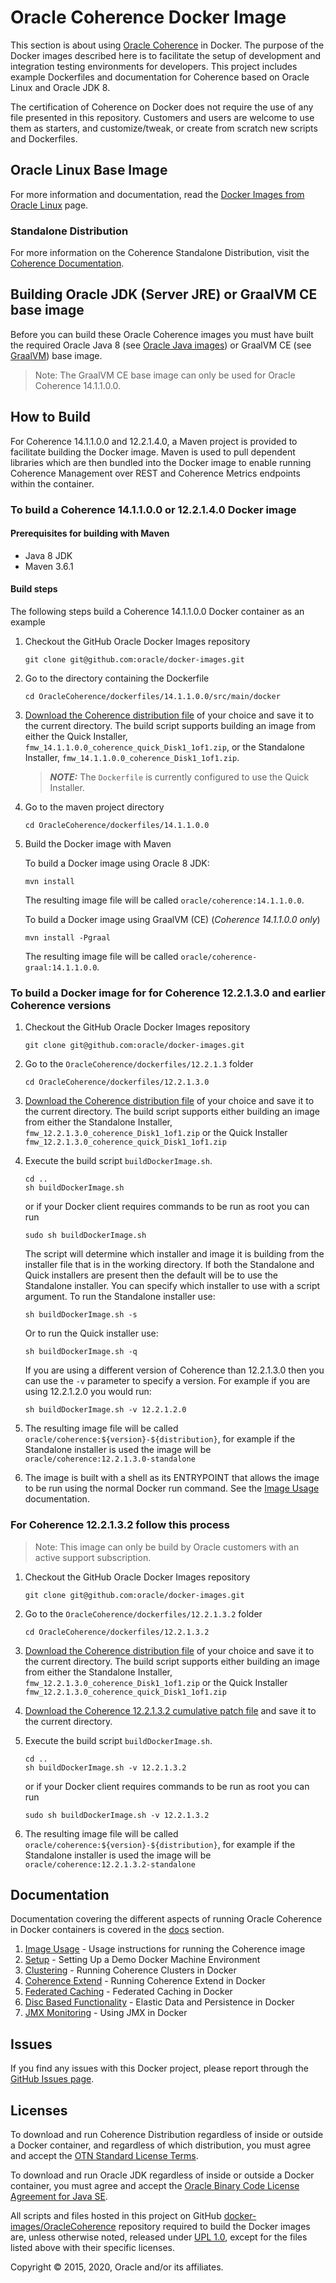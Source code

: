 <!--
    Copyright (c) 2015, 2020, Oracle and/or its affiliates.
    Licensed under the Universal Permissive License v 1.0 as shown at
    https://oss.oracle.com/licenses/upl.
-->
Oracle Coherence Docker Image
===============
This section is about using [Oracle Coherence](https://www.oracle.com/technetwork/middleware/coherence/overview/index.html)
in Docker. The purpose of the Docker images described here is to facilitate the setup of development
and integration testing environments for developers. This project includes example Dockerfiles and
documentation for Coherence based on Oracle Linux and Oracle JDK 8.

The certification of Coherence on Docker does not require the use of any file presented in this
repository. Customers and users are welcome to use them as starters, and customize/tweak, or create
from scratch new scripts and Dockerfiles.

## Oracle Linux Base Image
For more information and documentation, read the [Docker Images from Oracle Linux](https://registry.hub.docker.com/_/oraclelinux/) page.

### Standalone Distribution
For more information on the Coherence Standalone Distribution, visit the
[Coherence Documentation](https://docs.oracle.com/en/middleware/standalone/coherence/index.html).

## Building Oracle JDK (Server JRE) or GraalVM CE base image

Before you can build these Oracle Coherence images you must have built the required Oracle
Java 8 (see [Oracle Java images](../OracleJava/)) or GraalVM CE (see [GraalVM](../GraalVM/CE/))
base image.

>Note: The GraalVM CE base image can only be used for Oracle Coherence 14.1.1.0.0.

## How to Build

For Coherence 14.1.1.0.0 and 12.2.1.4.0, a Maven project is provided to facilitate building
the Docker image.  Maven is used to pull dependent libraries which are then bundled into the
Docker image to enable running Coherence Management over REST and Coherence Metrics endpoints 
within the container.

### To build a Coherence 14.1.1.0.0 or 12.2.1.4.0 Docker image

#### Prerequisites for building with Maven

* Java 8 JDK
* Maven 3.6.1

#### Build steps

The following steps build a Coherence 14.1.1.0.0 Docker container as an example

1. Checkout the GitHub Oracle Docker Images repository

    ```shell
    git clone git@github.com:oracle/docker-images.git
    ````
   	
1. Go to the directory containing the Dockerfile

    ```shell
    cd OracleCoherence/dockerfiles/14.1.1.0.0/src/main/docker
    ```

1. [Download the Coherence distribution file](https://www.oracle.com/middleware/technologies/coherence-downloads.html)
   of your choice and save it to the current directory. The build script supports
   building an image from either the Quick Installer, `fmw_14.1.1.0.0_coherence_quick_Disk1_1of1.zip`,
   or the Standalone Installer, `fmw_14.1.1.0.0_coherence_Disk1_1of1.zip`.

    > **_NOTE:_** The `Dockerfile` is currently configured to use the Quick Installer.

1. Go to the maven project directory

    ```shell
    cd OracleCoherence/dockerfiles/14.1.1.0.0
    ```
    
1. Build the Docker image with Maven

    To build a Docker image using Oracle 8 JDK:

    ```shell
    mvn install
    ```

    The resulting image file will be called `oracle/coherence:14.1.1.0.0`.

    To build a Docker image using GraalVM (CE) (*Coherence 14.1.1.0.0 only*)

    ```shell
    mvn install -Pgraal
    ```
   
   The resulting image file will be called `oracle/coherence-graal:14.1.1.0.0`.

### To build a Docker image for for Coherence 12.2.1.3.0 and earlier Coherence versions

1. Checkout the GitHub Oracle Docker Images repository

    ```shell
    git clone git@github.com:oracle/docker-images.git
    ````

2. Go to the `OracleCoherence/dockerfiles/12.2.1.3` folder

    ```shell
    cd OracleCoherence/dockerfiles/12.2.1.3.0
    ```

3. [Download the Coherence distribution file](https://www.oracle.com/middleware/technologies/coherence-downloads.html)
   of your choice and save it to the current directory. The build script supports
   either building an image from either the Standalone Installer,
   `fmw_12.2.1.3.0_coherence_Disk1_1of1.zip` or the Quick Installer
   `fmw_12.2.1.3.0_coherence_quick_Disk1_1of1.zip`

4. Execute the build script `buildDockerImage.sh`.

    ```shell
    cd ..
    sh buildDockerImage.sh
    ```

    or if your Docker client requires commands to be run as root you can run

    ```shell
    sudo sh buildDockerImage.sh
    ```

    The script will determine which installer and image it is building from the installer
    file that is in the working directory. If both the Standalone and Quick installers are
    present then the default will be to use the Standalone installer. You can specify which
    installer to use with a script argument. To run the Standalone installer use:

    ```shell
    sh buildDockerImage.sh -s
    ```

    Or to run the Quick installer use:

    ```shell
    sh buildDockerImage.sh -q
    ```

    If you are using a different version of Coherence than 12.2.1.3.0 then you can use the `-v`
    parameter to specify a version. For example if you are using 12.2.1.2.0 you would run:

    ```shell
    sh buildDockerImage.sh -v 12.2.1.2.0
    ```

5. The resulting image file will be called `oracle/coherence:${version}-${distribution}`, for example
   if the Standalone installer is used the image will be `oracle/coherence:12.2.1.3.0-standalone`

6. The image is built with a shell as its ENTRYPOINT that allows the image to be run using
   the normal Docker run command. See the [Image Usage](00.imageusage) documentation.

### For Coherence 12.2.1.3.2 follow this process

> Note: This image can only be build by Oracle customers with an active support subscription.

1. Checkout the GitHub Oracle Docker Images repository

    ```shell
    git clone git@github.com:oracle/docker-images.git
    ```

2. Go to the `OracleCoherence/dockerfiles/12.2.1.3.2` folder

    ```shell
    cd OracleCoherence/dockerfiles/12.2.1.3.2
    ```

3. [Download the Coherence distribution file](https://www.oracle.com/middleware/technologies/coherence-downloads.html)
   of your choice and save it to the current directory. The build script supports either
   building an image from either the Standalone Installer, `fmw_12.2.1.3.0_coherence_Disk1_1of1.zip`
   or the Quick Installer `fmw_12.2.1.3.0_coherence_quick_Disk1_1of1.zip`

4. [Download the Coherence 12.2.1.3.2 cumulative patch file](https://updates.oracle.com/Orion/PatchDetails/process_form?patch_num=29204496)
   and save it to the current directory.

5. Execute the build script `buildDockerImage.sh`.

    ```shell
    cd ..
    sh buildDockerImage.sh -v 12.2.1.3.2
    ```

    or if your Docker client requires commands to be run as root you can run

    ```shell
    sudo sh buildDockerImage.sh -v 12.2.1.3.2
    ```

6. The resulting image file will be called `oracle/coherence:${version}-${distribution}`, for example
   if the Standalone installer is used the image will be `oracle/coherence:12.2.1.3.2-standalone`

## Documentation
Documentation covering the different aspects of running Oracle Coherence in Docker containers is covered
in the [docs](docs) section.

1. [Image Usage](docs/00.imageusage) - Usage instructions for running the Coherence image
2. [Setup](docs/0.setup) - Setting Up a Demo Docker Machine Environment
3. [Clustering](docs/1.clustering) - Running Coherence Clusters in Docker
4. [Coherence Extend](docs/2.extend) - Running Coherence Extend in Docker
5. [Federated Caching](docs/3.federation) - Federated Caching in Docker
6. [Disc Based Functionality](docs/4.disc_based) - Elastic Data and Persistence in Docker
7. [JMX Monitoring](docs/5.monitoring) - Using JMX in Docker

## Issues
If you find any issues with this Docker project, please report through the
[GitHub Issues page](https://github.com/oracle/docker-images/issues).

## Licenses
To download and run Coherence Distribution regardless of inside or outside a Docker container,
and regardless of which distribution, you must agree and accept the
[OTN Standard License Terms](https://www.oracle.com/technetwork/licenses/standard-license-152015.html).

To download and run Oracle JDK regardless of inside or outside a Docker container, you must agree
and accept the [Oracle Binary Code License Agreement for Java SE](https://www.oracle.com/technetwork/java/javase/terms/license/index.html).

All scripts and files hosted in this project on GitHub
[docker-images/OracleCoherence](https://github.com/oracle/docker-images/OracleCoherence)
repository required to build the Docker images are, unless otherwise noted, released under
[UPL 1.0](https://oss.oracle.com/licenses/upl/), except for the files listed above with their
specific licenses.

Copyright &copy; 2015, 2020, Oracle and/or its affiliates.
